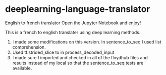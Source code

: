 # deeplearning-language-translator
English to french translator
Open the Jupyter Notebook and enjoy!

This is a french to english translater using deep learning methods.
1. I made some modifications on this version.
   In sentence_to_seq I used list comprehension.
2. Used  tf.strided_slice to in process_decoded_input
3. I made sure I imported and checked in all of the floydhub files and results instead of my local so that the 
sentence_to_seq tests are available.
